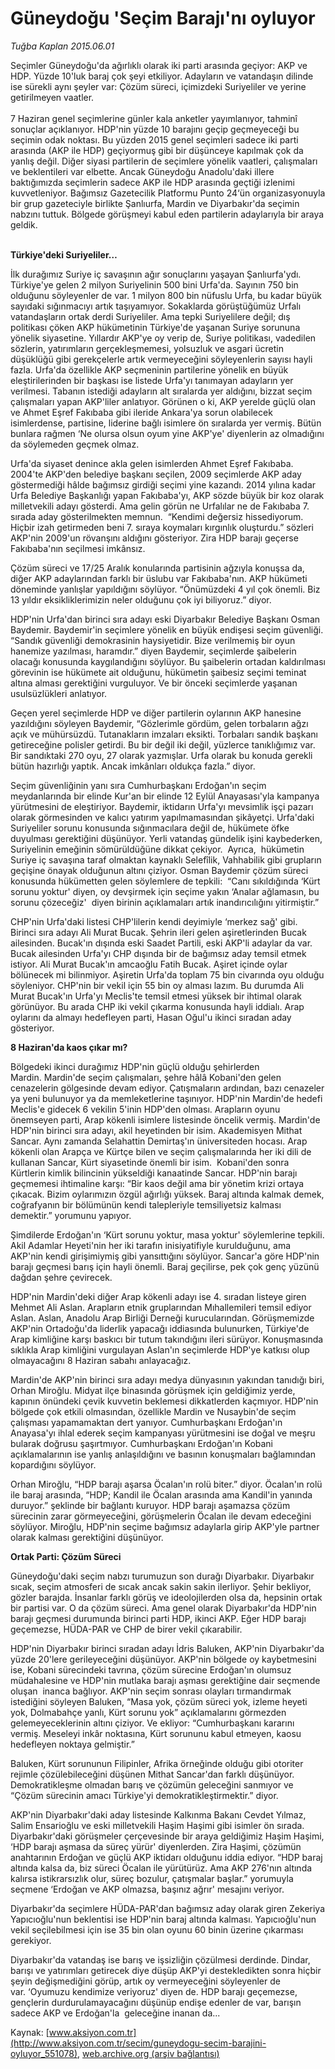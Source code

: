 # Güneydoğu 'Seçim Barajı'nı oyluyor

*Tuğba Kaplan 2015.06.01*

<div class="pNewsDetailMainContent ctx_content" itemprop="articleBody">
 <p>
  Seçimler Güneydoğu'da ağırlıklı olarak iki parti arasında geçiyor: AKP ve HDP. Yüzde 10'luk baraj çok şeyi etkiliyor. Adayların ve vatandaşın dilinde ise sürekli aynı şeyler var: Çözüm süreci, içimizdeki Suriyeliler ve yerine getirilmeyen vaatler.
  <br>
   <br>
    7 Haziran genel seçimlerine günler kala anketler yayımlanıyor, tahminî sonuçlar açıklanıyor. HDP'nin yüzde 10 barajını geçip geçmeyeceği bu seçimin odak noktası. Bu yüzden 2015 genel seçimleri sadece iki parti arasında (AKP ile HDP) geçiyormuş gibi bir düşünceye kapılmak çok da yanlış değil. Diğer siyasi partilerin de seçimlere yönelik vaatleri, çalışmaları ve beklentileri var elbette. Ancak Güneydoğu Anadolu'daki illere baktığımızda seçimlerin sadece AKP ile HDP arasında geçtiği izlenimi kuvvetleniyor. Bağımsız Gazetecilik Platformu Punto 24‘ün organizasyonuyla bir grup gazeteciyle birlikte Şanlıurfa, Mardin ve Diyarbakır'da seçimin nabzını tuttuk. Bölgede görüşmeyi kabul eden partilerin adaylarıyla bir araya geldik.
   </br>
  </br>
 </p>
 <p>
  <strong>
   Türkiye'deki Suriyeliler…
  </strong>
 </p>
 <p>
  İlk durağımız Suriye iç savaşının ağır sonuçlarını yaşayan Şanlıurfa'ydı. Türkiye'ye gelen 2 milyon Suriyelinin 500 bini Urfa'da. Sayının 750 bin olduğunu söyleyenler de var. 1 milyon 800 bin nüfuslu Urfa, bu kadar büyük sayıdaki sığınmacıyı artık taşıyamıyor. Sokaklarda görüştüğümüz Urfalı vatandaşların ortak derdi Suriyeliler. Ama tepki Suriyelilere değil; dış politikası çöken AKP hükümetinin Türkiye'de yaşanan Suriye sorununa yönelik siyasetine. Yıllardır AKP'ye oy verip de, Suriye politikası, vadedilen sözlerin, yatırımların gerçekleşmemesi, yolsuzluk ve asgari ücretin düşüklüğü gibi gerekçelerle artık vermeyeceğini söyleyenlerin sayısı hayli fazla. Urfa'da özellikle AKP seçmeninin partilerine yönelik en büyük eleştirilerinden bir başkası ise listede Urfa'yı tanımayan adayların yer verilmesi. Tabanın istediği adayların alt sıralarda yer aldığını, bizzat seçim çalışmaları yapan AKP'liler anlatıyor. Görünen o ki, AKP yerelde güçlü olan ve Ahmet Eşref Fakıbaba gibi ileride Ankara'ya sorun olabilecek isimlerdense, partisine, liderine bağlı isimlere ön sıralarda yer vermiş. Bütün bunlara rağmen ‘Ne olursa olsun oyum yine AKP'ye' diyenlerin az olmadığını da söylemeden geçmek olmaz.
 </p>
 <p>
  Urfa'da siyaset denince akla gelen isimlerden Ahmet Eşref Fakıbaba. 2004'te AKP'den belediye başkanı seçilen, 2009 seçimlerde AKP aday göstermediği hâlde bağımsız girdiği seçimi yine kazandı. 2014 yılına kadar Urfa Belediye Başkanlığı yapan Fakıbaba'yı, AKP sözde büyük bir koz olarak milletvekili adayı gösterdi. Ama gelin görün ne Urfalılar ne de Fakıbaba 7. sırada aday gösterilmekten memnun.  “Kendimi değersiz hissediyorum. Hiçbir izah getirmeden beni 7. sıraya koymaları kırgınlık oluşturdu.” sözleri AKP'nin 2009'un rövanşını aldığını gösteriyor. Zira HDP barajı geçerse Fakıbaba'nın seçilmesi imkânsız.
 </p>
 <p>
  Çözüm süreci ve 17/25 Aralık konularında partisinin ağzıyla konuşsa da, diğer AKP adaylarından farklı bir üslubu var Fakıbaba'nın. AKP hükümeti döneminde yanlışlar yapıldığını söylüyor. “Önümüzdeki 4 yıl çok önemli. Biz 13 yıldır eksikliklerimizin neler olduğunu çok iyi biliyoruz.” diyor.
 </p>
 <p>
  HDP'nin Urfa'dan birinci sıra adayı eski Diyarbakır Belediye Başkanı Osman Baydemir. Baydemir'in seçimlere yönelik en büyük endişesi seçim güvenliği. “Sandık güvenliği demokrasinin haysiyetidir. Bize verilmemiş bir oyun hanemize yazılması, haramdır.” diyen Baydemir, seçimlerde şaibelerin olacağı konusunda kaygılandığını söylüyor. Bu şaibelerin ortadan kaldırılması görevinin ise hükümete ait olduğunu, hükümetin şaibesiz seçimi teminat altına alması gerektiğini vurguluyor. Ve bir önceki seçimlerde yaşanan usulsüzlükleri anlatıyor.
 </p>
 <p>
  Geçen yerel seçimlerde HDP ve diğer partilerin oylarının AKP hanesine yazıldığını söyleyen Baydemir, “Gözlerimle gördüm, gelen torbaların ağzı açık ve mühürsüzdü. Tutanakların imzaları eksikti. Torbaları sandık başkanı getireceğine polisler getirdi. Bu bir değil iki değil, yüzlerce tanıklığımız var. Bir sandıktaki 270 oyu, 27 olarak yazmışlar. Urfa olarak bu konuda gerekli bütün hazırlığı yaptık. Ancak imkânları oldukça fazla.” diyor.
 </p>
 <p>
  Seçim güvenliğinin yanı sıra Cumhurbaşkanı Erdoğan'ın seçim meydanlarında bir elinde Kur'an bir elinde 12 Eylül Anayasası'yla kampanya yürütmesini de eleştiriyor. Baydemir, iktidarın Urfa'yı mevsimlik işçi pazarı olarak görmesinden ve kalıcı yatırım yapılmamasından şikâyetçi. Urfa'daki Suriyeliler sorunu konusunda sığınmacılara değil de, hükümete öfke duyulması gerektiğini düşünüyor. Yerli vatandaş gündelik işini kaybederken, Suriyelinin emeğinin sömürüldüğüne dikkat çekiyor.  Ayrıca,  hükümetin Suriye iç savaşına taraf olmaktan kaynaklı Selefîlik, Vahhabilik gibi grupların geçişine önayak olduğunun altını çiziyor. Osman Baydemir çözüm süreci konusunda hükümetten gelen söylemlere de tepkili:  “Canı sıkıldığında ‘Kürt sorunu yoktur' diyen, oy devşirmek için seçime yakın ‘Analar ağlamasın, bu sorunu çözeceğiz'  diyen birinin açıklamaları artık inandırıcılığını yitirmiştir.”
 </p>
 <p>
  CHP'nin Urfa'daki listesi CHP'lilerin kendi deyimiyle ‘merkez sağ' gibi. Birinci sıra adayı Ali Murat Bucak. Şehrin ileri gelen aşiretlerinden Bucak ailesinden. Bucak'ın dışında eski Saadet Partili, eski AKP'li adaylar da var. Bucak ailesinden Urfa'yı CHP dışında bir de bağımsız aday temsil etmek istiyor. Ali Murat Bucak'ın amcaoğlu Fatih Bucak. Aşiret içinde oylar bölünecek mi bilinmiyor. Aşiretin Urfa'da toplam 75 bin civarında oyu olduğu söyleniyor. CHP'nin bir vekil için 55 bin oy alması lazım. Bu durumda Ali Murat Bucak'ın Urfa'yı Meclis'te temsil etmesi yüksek bir ihtimal olarak görünüyor. Bu arada CHP iki vekil çıkarma konusunda hayli iddialı. Arap oylarını da almayı hedefleyen parti, Hasan Oğul'u ikinci sıradan aday gösteriyor.
 </p>
 <p>
  <strong>
   8 Haziran'da kaos çıkar mı?
  </strong>
 </p>
 <p>
  Bölgedeki ikinci durağımız HDP'nin güçlü olduğu şehirlerden Mardin. Mardin'de seçim çalışmaları, şehre hâlâ Kobani'den gelen cenazelerin gölgesinde devam ediyor. Çatışmaların ardından, bazı cenazeler ya yeni bulunuyor ya da memleketlerine taşınıyor. HDP'nin Mardin'de hedefi Meclis'e gidecek 6 vekilin 5'inin HDP'den olması. Arapların oyunu önemseyen parti, Arap kökenli isimlere listesinde öncelik vermiş. Mardin'de HDP'nin birinci sıra adayı, akil heyetinden bir isim. Akademisyen Mithat Sancar. Aynı zamanda Selahattin Demirtaş'ın üniversiteden hocası. Arap kökenli olan Arapça ve Kürtçe bilen ve seçim çalışmalarında her iki dili de kullanan Sancar, Kürt siyasetinde önemli bir isim.  Kobani'den sonra Kürtlerin kimlik bilincinin yükseldiği kanaatinde Sancar. HDP'nin barajı geçmemesi ihtimaline karşı: “Bir kaos değil ama bir yönetim krizi ortaya çıkacak. Bizim oylarımızın özgül ağırlığı yüksek. Baraj altında kalmak demek, coğrafyanın bir bölümünün kendi talepleriyle temsiliyetsiz kalması demektir.” yorumunu yapıyor.
 </p>
 <p>
  Şimdilerde Erdoğan'ın ‘Kürt sorunu yoktur, masa yoktur' söylemlerine tepkili. Akil Adamlar Heyeti'nin her iki tarafın inisiyatifiyle kurulduğunu, ama AKP'nin kendi girişimiymiş gibi yansıttığını söylüyor. Sancar'a göre HDP'nin barajı geçmesi barış için hayli önemli. Baraj geçilirse, pek çok genç yüzünü dağdan şehre çevirecek.
 </p>
 <p>
  HDP'nin Mardin'deki diğer Arap kökenli adayı ise 4. sıradan listeye giren Mehmet Ali Aslan. Arapların etnik gruplarından Mıhallemileri temsil ediyor Aslan. Aslan, Anadolu Arap Birliği Derneği kurucularından. Görüşmemizde AKP'nin Ortadoğu'da liderlik yapacağı iddiasında bulunurken, Türkiye'de Arap kimliğine karşı baskıcı bir tutum takındığını ileri sürüyor. Konuşmasında sıklıkla Arap kimliğini vurgulayan Aslan'ın seçimlerde HDP'ye katkısı olup olmayacağını 8 Haziran sabahı anlayacağız.
 </p>
 <p>
  Mardin'de AKP'nin birinci sıra adayı medya dünyasının yakından tanıdığı biri, Orhan Miroğlu. Midyat ilçe binasında görüşmek için geldiğimiz yerde, kapının önündeki çevik kuvvetin beklemesi dikkatlerden kaçmıyor. HDP'nin bölgede çok etkili olmasından, özellikle Mardin ve Nusaybin'de seçim çalışması yapamamaktan dert yanıyor. Cumhurbaşkanı Erdoğan'ın Anayasa'yı ihlal ederek seçim kampanyası yürütmesini ise doğal ve meşru bularak doğrusu şaşırtmıyor. Cumhurbaşkanı Erdoğan'ın Kobani açıklamalarının ise yanlış anlaşıldığını ve basının konuşmaları bağlamından kopardığını söylüyor.
 </p>
 <p>
  Orhan Miroğlu, “HDP barajı aşarsa Öcalan'ın rolü biter.” diyor. Öcalan'ın rolü ile baraj arasında, “HDP; Kandil ile Öcalan arasında ama Kandil'in yanında duruyor.” şeklinde bir bağlantı kuruyor. HDP barajı aşamazsa çözüm sürecinin zarar görmeyeceğini, görüşmelerin Öcalan ile devam edeceğini söylüyor. Miroğlu, HDP'nin seçime bağımsız adaylarla girip AKP'yle partner olarak kalması gerektiğini düşünüyor.
 </p>
 <p>
  <strong>
   Ortak Parti: Çözüm Süreci
  </strong>
 </p>
 <p>
  Güneydoğu'daki seçim nabzı turumuzun son durağı Diyarbakır. Diyarbakır sıcak, seçim atmosferi de sıcak ancak sakin sakin ilerliyor. Şehir bekliyor, gözler barajda. İnsanlar farklı görüş ve ideolojilerden olsa da, hepsinin ortak bir partisi var. O da çözüm süreci. Ama genel olarak Diyarbakır'da HDP'nin barajı geçmesi durumunda birinci parti HDP, ikinci AKP. Eğer HDP barajı geçemezse, HÜDA-PAR ve CHP de birer vekil çıkarabilir.
 </p>
 <p>
  HDP'nin Diyarbakır birinci sıradan adayı İdris Baluken, AKP'nin Diyarbakır'da yüzde 20'lere gerileyeceğini düşünüyor. AKP'nin bölgede oy kaybetmesini ise, Kobani sürecindeki tavrına, çözüm sürecine Erdoğan'ın olumsuz müdahalesine ve HDP'nin mutlaka barajı aşması gerektiğine dair seçmende oluşan  inanca bağlıyor. AKP'nin seçim sonrası olayları tırmandırmak istediğini söyleyen Baluken, “Masa yok, çözüm süreci yok, izleme heyeti yok, Dolmabahçe yanlı, Kürt sorunu yok” açıklamalarını görmezden gelemeyeceklerinin altını çiziyor. Ve ekliyor: “Cumhurbaşkanı kararını vermiş. Meseleyi inkâr noktasına, Kürt sorununu kabul etmeyen, kaosu hedefleyen noktaya gelmiştir.”
 </p>
 <p>
  Baluken, Kürt sorununun Filipinler, Afrika örneğinde olduğu gibi otoriter rejimle çözülebileceğini düşünen Mithat Sancar'dan farklı düşünüyor. Demokratikleşme olmadan barış ve çözümün geleceğini sanmıyor ve “Çözüm sürecinin amacı Türkiye'yi demokratikleştirmektir.” diyor.
 </p>
 <p>
  AKP'nin Diyarbakır'daki aday listesinde Kalkınma Bakanı Cevdet Yılmaz, Salim Ensarioğlu ve eski milletvekili Haşim Haşimi gibi isimler ön sırada. Diyarbakır'daki görüşmeler çerçevesinde bir araya geldiğimiz Haşim Haşimi, ‘HDP barajı aşmasa da süreç yürür' diyenlerden. Zira Haşimi, çözümün anahtarının Erdoğan ve güçlü AKP iktidarı olduğunu iddia ediyor. “HDP baraj altında kalsa da, biz süreci Öcalan ile yürütürüz. Ama AKP 276'nın altında kalırsa istikrarsızlık olur, süreç bozulur, çatışmalar başlar.” yorumuyla seçmene ‘Erdoğan ve AKP olmazsa, başınız ağrır' mesajını veriyor.
 </p>
 <p>
  Diyarbakır'da seçimlere HÜDA-PAR'dan bağımsız aday olarak giren Zekeriya Yapıcıoğlu'nun beklentisi ise HDP'nin baraj altında kalması. Yapıcıoğlu'nun vekil seçilebilmesi için ise 35 bin olan oyunu 60 binin üzerine çıkarması gerekiyor.
 </p>
 <p>
  Diyarbakır'da vatandaş ise barış ve işsizliğin çözülmesi derdinde. Dindar, barışı ve yatırımları getirecek diye düşüp AKP'yi destekledikten sonra hiçbir şeyin değişmediğini görüp, artık oy vermeyeceğini söyleyenler de var. ‘Oyumuzu kendimize veriyoruz' diyen de. HDP barajı geçemezse, gençlerin durdurulamayacağını düşünüp endişe edenler de var, barışın sadece AKP ve Erdoğan'la  geleceğine inanan da...
 </p>
</div>


Kaynak: [www.aksiyon.com.tr](http://www.aksiyon.com.tr/secim/guneydogu-secim-barajini-oyluyor_551078), [web.archive.org (arşiv bağlantısı)](http://web.archive.org/web/20151217182341/http://www.aksiyon.com.tr/secim/guneydogu-secim-barajini-oyluyor_551078)

